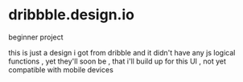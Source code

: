 # dribbble.design.io
beginner project

this is just a design i got from dribble and it didn't have any js logical functions , yet they'll soon be , that i'll build up for this UI , not yet compatible with mobile devices

